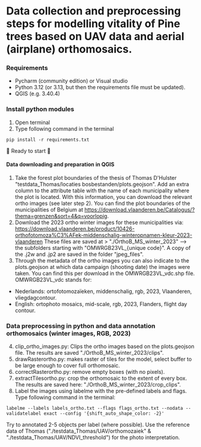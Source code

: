 # Data collection and preprocessing steps for modelling vitality of Pine trees based on UAV data and aerial (airplane) orthomosaics. 

### Requirements
- Pycharm (community edition) or Visual studio
- Python 3.12 (or 3.13, but then the requirements file must be updated).
- QGIS (e.g. 3.40.4)

### Install python modules
1. Open terminal
2. Type following command in the terminal
~~~shell
pip install -r requirements.txt
~~~

:rocket: Ready to start :rocket:


#### Data downloading and preparation in QGIS 
1. Take the forest plot boundaries of the thesis of Thomas D'Hulster "testdata_Thomas/locaties bosbestanden/plots.geojson". 
Add an extra column to the attribute table with the name of each municipality where the plot is located. With this information, 
you can download the relevant ortho images (see later step 2). You can find the plot boundaries of the municipalities of Belgium at 
https://download.vlaanderen.be/Catalogus/?thema=grenzen&sort=4&q=voorlopig.
2. Download the 2023 ortho winter images for these municipalities via: https://download.vlaanderen.be/product/10426-orthofotomoza%C3%AFek-middenschalig-winteropnamen-kleur-2023-vlaanderen
These files are saved at > "./OrthoB_MS_winter_2023" --> the subfolders starting with "OMWRGB23VL_{unique code}". A copy of the .j2w and .jp2 are saved in the folder "jpeg_files". 
3. Through the metadata of the ortho images you can also indicate to the plots.geojson at which data campaign (shooting date) the images were taken. You can find this per download in the OMWRGB23VL_vdc.shp file.
OMWRGB23VL_vdc stands for:
- Nederlands: ortofotomozaïeken, middenschalig, rgb, 2023, Vlaanderen, vliegdagcontour.
- English: ortophoto mosaics, mid-scale, rgb, 2023, Flanders, flight day contour.

### Data preprocessing in python and data annotation orthomosaics (winter images, RGB, 2023)
4. clip_ortho_images.py: Clips the ortho images based on the plots.geojson file. The results are saved "./OrthoB_MS_winter_2023/clips".
5. drawRasterortho.py: makes raster of tiles for the model, select buffer to be large enough to cover full orthomosaic.
6. correctRasterortho.py: remove empty boxes (with no pixels).
7. extractTilesortho.py: crop the orthomosaic to the extent of every box. The results are saved here: "./OrthoB_MS_winter_2023/crop_clips".
5. Label the images using labelme with the pre-defined labels and flags. Type following command in the terminal:
~~~shell
labelme --labels labels_ortho.txt --flags flags_ortho.txt --nodata --validatelabel exact --config '{shift_auto_shape_color: -2}' 
~~~ 
Try to annotated 2-5 objects per label (where possible). Use the reference data of Thomas ("./testdata_Thomas/UAV/orthomozaiek" & "./testdata_Thomas/UAV/NDVI_threshold") for the photo interpretation. 